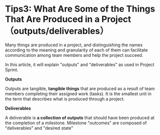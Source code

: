 # Tips3: What Are Some of the Things That Are Produced in a Project（outputs/deliverables）

Many things are produced in a project, and distinguishing the names according to the meaning and granularity of each of them can facilitate communication among team members and help the project succeed.

In this article, it will explain "outputs" and "deliverables" as used in Project Sprint.

**Outputs**

Outputs are tangible, **tangible things** that are produced as a result of team members completing their assigned work (tasks). It is the smallest unit in the term that describes what is produced through a project.

**Deliverables**

A deliverable is **a collection of outputs** that should have been produced at the completion of a milestone. Milestone "outcomes" are composed of "deliverables" and "desired state"
